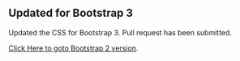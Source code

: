 ## Updated for Bootstrap 3

Updated the CSS for Bootstrap 3. Pull request has been submitted.

[Click Here to goto Bootstrap 2 version](https://github.com/geersch/bootstrap-spinedit).